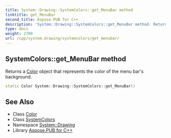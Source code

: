 ```yaml
---
title: System::Drawing::SystemColors::get_MenuBar method
linktitle: get_MenuBar
second_title: Aspose.PUB for C++
description: 'System::Drawing::SystemColors::get_MenuBar method. Returns a Color object that represents the color of the menu bar''s background in C++.'
type: docs
weight: 2700
url: /cpp/system.drawing/systemcolors/get_menubar/
---
```

## SystemColors::get_MenuBar method


Returns a [Color](../../color/) object that represents the color of the menu bar's background.

```cpp
static Color System::Drawing::SystemColors::get_MenuBar()
```

## See Also

* Class [Color](../../color/)
* Class [SystemColors](../)
* Namespace [System::Drawing](../../)
* Library [Aspose.PUB for C++](../../../)
